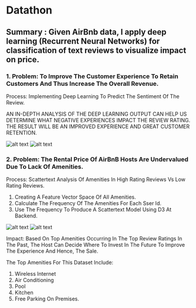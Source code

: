 # Datathon

## Summary : Given AirBnb data, I apply deep learning (Recurrent Neural Networks) for classification of text reviews to visualize impact on price. 

### 1. Problem: To Improve The Customer Experience To Retain Customers And Thus Increase The Overall Revenue.
Process: Implementing Deep Learning To Predict The Sentiment Of The Review.

AN IN-DEPTH ANALYSIS OF THE DEEP LEARNING OUTPUT CAN HELP US DETERMINE WHAT NEGATIVE EXPERIENCES IMPACT THE REVIEW RATING.
THE RESULT WILL BE AN IMPROVED EXPERIENCE AND GREAT CUSTOMER RETENTION.

![alt text](https://github.com/shettyprithvi/Datathon/blob/master/process.PNG)
![alt text](https://github.com/shettyprithvi/Datathon/blob/master/scattertext2.PNG)


### 2. Problem: The Rental Price Of AirBnB Hosts Are Undervalued Due To Lack Of Amenities.

Process: Scattertext Analysis Of Amenities In High Rating Reviews Vs Low Rating Reviews. 
1. Creating A Feature Vector Space Of All Amenities. 
2. Calculate The Frequency Of The Amenities For Each Sser Id. 
3. Use The Frequency To Produce A Scattertext Model Using D3 At Backend.

![alt text](https://github.com/shettyprithvi/Datathon/blob/master/scattertext.PNG)
![alt text](https://github.com/shettyprithvi/Datathon/blob/master/freq.PNG)


Impact: Based On Top Amenities Occurring In The Top Review Ratings In The Past, The Host Can Decide Where To Invest In The Future To Improve The Experience And Hence, The Sale.

The Top Amenities For This Dataset Include: 

1. Wireless Internet
2. Air Conditioning 
3. Pool 
4. Kitchen 
5. Free Parking On Premises. 





